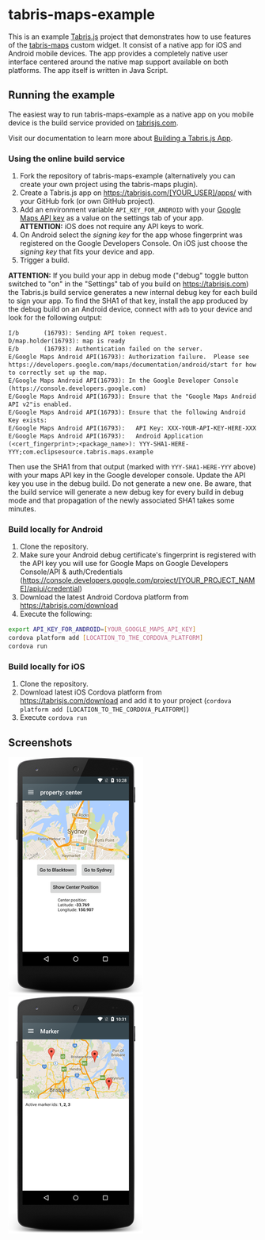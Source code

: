 # tabris-maps-example
This is an example [Tabris.js](https://tabrisjs.com) project that demonstrates how to use features of the  [tabris-maps](https://github.com/eclipsesource/tabris-maps) custom widget.
It consist of a native app for iOS and Android mobile devices.
The app provides a completely native user interface centered around the native map support available on both platforms. The app itself is written in Java Script.

## Running the example
The easiest way to run tabris-maps-example as a native app on you mobile device is the build service provided on [tabrisjs.com](https://tabrisjs.com).

Visit our documentation to learn more about [Building a Tabris.js App](https://tabrisjs.com/documentation/latest/build).

### Using the online build service
1. Fork the repository of tabris-maps-example (alternatively you can create your own project using the tabris-maps plugin).
1. Create a Tabris.js app on https://tabrisjs.com/[YOUR_USER]/apps/ with your GitHub fork (or own GitHub project).
1. Add an environment variable `API_KEY_FOR_ANDROID` with your [Google Maps API key](https://developers.google.com/maps/documentation/android-api/signup) as a value on the settings tab of your app.  
 **ATTENTION:** iOS does not require any API keys to work.
1. On Android select the _signing key_ for the app whose fingerprint was registered on the Google Developers Console. On iOS just choose the _signing key_ that fits your device and app.
1. Trigger a build.

**ATTENTION:** If you build your app in debug mode ("debug" toggle button switched to "on" in the "Settings" tab of you build on https://tabrisjs.com) the Tabris.js build service generates a new internal debug key for each build to sign your app. To find the SHA1 of that key, install the app produced by the debug build on an Android device, connect with ```adb``` to your device and look for the following output:
```
I/b       (16793): Sending API token request.
D/map.holder(16793): map is ready
E/b       (16793): Authentication failed on the server.
E/Google Maps Android API(16793): Authorization failure.  Please see https://developers.google.com/maps/documentation/android/start for how to correctly set up the map.
E/Google Maps Android API(16793): In the Google Developer Console (https://console.developers.google.com)
E/Google Maps Android API(16793): Ensure that the "Google Maps Android API v2"is enabled.
E/Google Maps Android API(16793): Ensure that the following Android Key exists:
E/Google Maps Android API(16793):   API Key: XXX-YOUR-API-KEY-HERE-XXX
E/Google Maps Android API(16793):   Android Application (<cert_fingerprint>;<package_name>): YYY-SHA1-HERE-YYY;com.eclipsesource.tabris.maps.example
```
Then use the SHA1 from that output (marked with ```YYY-SHA1-HERE-YYY``` above) with your maps API key in the Google developer console. Update the API key you use in the debug build. Do not generate a new one. Be aware, that the build service will generate a new debug key for every build in debug mode and that propagation of the newly associated SHA1 takes some minutes.

### Build locally for Android
1. Clone the repository.
1. Make sure your Android debug certificate's fingerprint is registered with the API key you will use for Google Maps on Google Developers Console/API & auth/Credentials (https://console.developers.google.com/project/[YOUR_PROJECT_NAME]/apiui/credential)
1. Download the latest Android Cordova platform from https://tabrisjs.com/download
1. Execute the following:
```sh
export API_KEY_FOR_ANDROID=[YOUR_GOOGLE_MAPS_API_KEY]
cordova platform add [LOCATION_TO_THE_CORDOVA_PLATFORM]
cordova run
```

### Build locally for iOS
1. Clone the repository.
1. Download latest iOS Cordova platform from https://tabrisjs.com/download and add it to your project (`cordova platform add [LOCATION_TO_THE_CORDOVA_PLATFORM]`)
1. Execute `cordova run`

## Screenshots
![Center the map](assets/screenshots/example-page-center_property.small.png)
![Map markers](assets/screenshots/example-page-marker.small.png)
